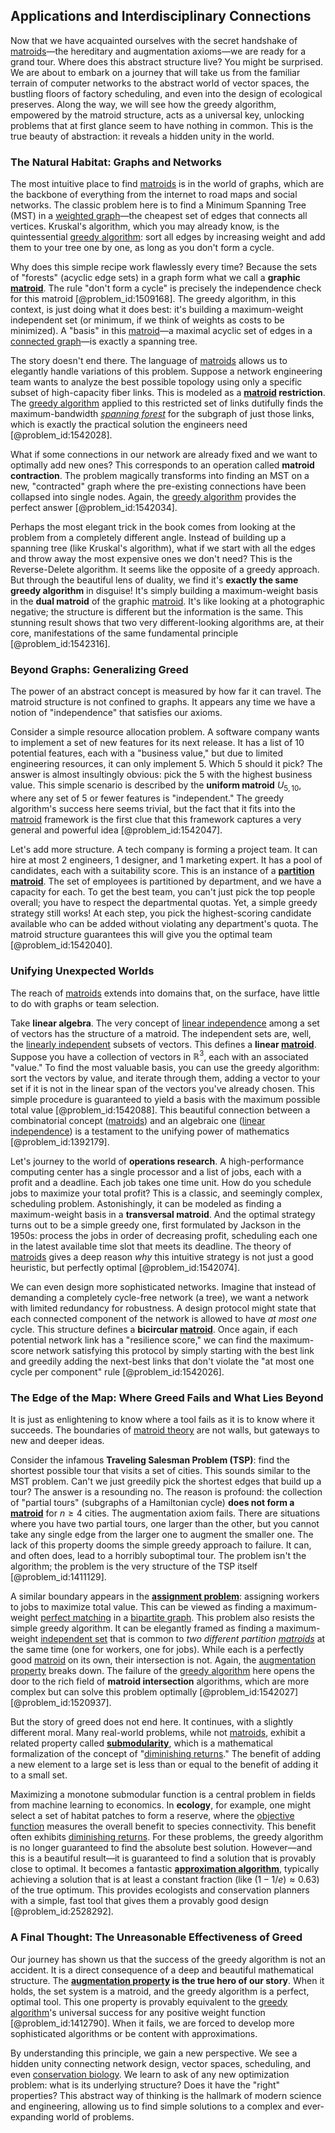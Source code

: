 ## Applications and Interdisciplinary Connections

Now that we have acquainted ourselves with the secret handshake of [matroids](@article_id:272628)—the hereditary and augmentation axioms—we are ready for a grand tour. Where does this abstract structure live? You might be surprised. We are about to embark on a journey that will take us from the familiar terrain of computer networks to the abstract world of vector spaces, the bustling floors of factory scheduling, and even into the design of ecological preserves. Along the way, we will see how the greedy algorithm, empowered by the matroid structure, acts as a universal key, unlocking problems that at first glance seem to have nothing in common. This is the true beauty of abstraction: it reveals a hidden unity in the world.

### The Natural Habitat: Graphs and Networks

The most intuitive place to find [matroids](@article_id:272628) is in the world of graphs, which are the backbone of everything from the internet to road maps and social networks. The classic problem here is to find a Minimum Spanning Tree (MST) in a [weighted graph](@article_id:268922)—the cheapest set of edges that connects all vertices. Kruskal's algorithm, which you may already know, is the quintessential [greedy algorithm](@article_id:262721): sort all edges by increasing weight and add them to your tree one by one, as long as you don't form a cycle.

Why does this simple recipe work flawlessly every time? Because the sets of "forests" (acyclic edge sets) in a graph form what we call a **graphic [matroid](@article_id:269954)**. The rule "don't form a cycle" is precisely the independence check for this matroid [@problem_id:1509168]. The greedy algorithm, in this context, is just doing what it does best: it's building a maximum-weight independent set (or minimum, if we think of weights as costs to be minimized). A "basis" in this [matroid](@article_id:269954)—a maximal acyclic set of edges in a [connected graph](@article_id:261237)—is exactly a spanning tree.

The story doesn't end there. The language of [matroids](@article_id:272628) allows us to elegantly handle variations of this problem. Suppose a network engineering team wants to analyze the best possible topology using only a specific subset of high-capacity fiber links. This is modeled as a **[matroid](@article_id:269954) restriction**. The [greedy algorithm](@article_id:262721) applied to this restricted set of links dutifully finds the maximum-bandwidth *[spanning forest](@article_id:262496)* for the subgraph of just those links, which is exactly the practical solution the engineers need [@problem_id:1542028].

What if some connections in our network are already fixed and we want to optimally add new ones? This corresponds to an operation called **matroid contraction**. The problem magically transforms into finding an MST on a new, "contracted" graph where the pre-existing connections have been collapsed into single nodes. Again, the [greedy algorithm](@article_id:262721) provides the perfect answer [@problem_id:1542034].

Perhaps the most elegant trick in the book comes from looking at the problem from a completely different angle. Instead of building up a spanning tree (like Kruskal's algorithm), what if we start with all the edges and throw away the most expensive ones we don't need? This is the Reverse-Delete algorithm. It seems like the opposite of a greedy approach. But through the beautiful lens of duality, we find it's **exactly the same greedy algorithm** in disguise! It's simply building a maximum-weight basis in the **dual matroid** of the graphic [matroid](@article_id:269954). It's like looking at a photographic negative; the structure is different but the information is the same. This stunning result shows that two very different-looking algorithms are, at their core, manifestations of the same fundamental principle [@problem_id:1542316].

### Beyond Graphs: Generalizing Greed

The power of an abstract concept is measured by how far it can travel. The matroid structure is not confined to graphs. It appears any time we have a notion of "independence" that satisfies our axioms.

Consider a simple resource allocation problem. A software company wants to implement a set of new features for its next release. It has a list of 10 potential features, each with a "business value," but due to limited engineering resources, it can only implement 5. Which 5 should it pick? The answer is almost insultingly obvious: pick the 5 with the highest business value. This simple scenario is described by the **uniform matroid** $U_{5,10}$, where any set of 5 or fewer features is "independent." The greedy algorithm's success here seems trivial, but the fact that it fits into the [matroid](@article_id:269954) framework is the first clue that this framework captures a very general and powerful idea [@problem_id:1542047].

Let's add more structure. A tech company is forming a project team. It can hire at most 2 engineers, 1 designer, and 1 marketing expert. It has a pool of candidates, each with a suitability score. This is an instance of a **[partition matroid](@article_id:274629)**. The set of employees is partitioned by department, and we have a capacity for each. To get the best team, you can't just pick the top people overall; you have to respect the departmental quotas. Yet, a simple greedy strategy still works! At each step, you pick the highest-scoring candidate available who can be added without violating any department's quota. The matroid structure guarantees this will give you the optimal team [@problem_id:1542040].

### Unifying Unexpected Worlds

The reach of [matroids](@article_id:272628) extends into domains that, on the surface, have little to do with graphs or team selection.

Take **linear algebra**. The very concept of [linear independence](@article_id:153265) among a set of vectors has the structure of a matroid. The independent sets are, well, the [linearly independent](@article_id:147713) subsets of vectors. This defines a **linear [matroid](@article_id:269954)**. Suppose you have a collection of vectors in $\mathbb{R}^3$, each with an associated "value." To find the most valuable basis, you can use the greedy algorithm: sort the vectors by value, and iterate through them, adding a vector to your set if it is not in the linear span of the vectors you've already chosen. This simple procedure is guaranteed to yield a basis with the maximum possible total value [@problem_id:1542088]. This beautiful connection between a combinatorial concept ([matroids](@article_id:272628)) and an algebraic one ([linear independence](@article_id:153265)) is a testament to the unifying power of mathematics [@problem_id:1392179].

Let's journey to the world of **operations research**. A high-performance computing center has a single processor and a list of jobs, each with a profit and a deadline. Each job takes one time unit. How do you schedule jobs to maximize your total profit? This is a classic, and seemingly complex, scheduling problem. Astonishingly, it can be modeled as finding a maximum-weight basis in a **transversal matroid**. And the optimal strategy turns out to be a simple greedy one, first formulated by Jackson in the 1950s: process the jobs in order of decreasing profit, scheduling each one in the latest available time slot that meets its deadline. The theory of [matroids](@article_id:272628) gives a deep reason *why* this intuitive strategy is not just a good heuristic, but perfectly optimal [@problem_id:1542074].

We can even design more sophisticated networks. Imagine that instead of demanding a completely cycle-free network (a tree), we want a network with limited redundancy for robustness. A design protocol might state that each connected component of the network is allowed to have *at most one* cycle. This structure defines a **bicircular [matroid](@article_id:269954)**. Once again, if each potential network link has a "resilience score," we can find the maximum-score network satisfying this protocol by simply starting with the best link and greedily adding the next-best links that don't violate the "at most one cycle per component" rule [@problem_id:1542026].

### The Edge of the Map: Where Greed Fails and What Lies Beyond

It is just as enlightening to know where a tool fails as it is to know where it succeeds. The boundaries of [matroid theory](@article_id:272003) are not walls, but gateways to new and deeper ideas.

Consider the infamous **Traveling Salesman Problem (TSP)**: find the shortest possible tour that visits a set of cities. This sounds similar to the MST problem. Can't we just greedily pick the shortest edges that build up a tour? The answer is a resounding no. The reason is profound: the collection of "partial tours" (subgraphs of a Hamiltonian cycle) **does not form a [matroid](@article_id:269954)** for $n \ge 4$ cities. The augmentation axiom fails. There are situations where you have two partial tours, one larger than the other, but you cannot take any single edge from the larger one to augment the smaller one. The lack of this property dooms the simple greedy approach to failure. It can, and often does, lead to a horribly suboptimal tour. The problem isn't the algorithm; the problem is the very structure of the TSP itself [@problem_id:1411129].

A similar boundary appears in the **[assignment problem](@article_id:173715)**: assigning workers to jobs to maximize total value. This can be viewed as finding a maximum-weight [perfect matching](@article_id:273422) in a [bipartite graph](@article_id:153453). This problem also resists the simple greedy algorithm. It can be elegantly framed as finding a maximum-weight [independent set](@article_id:264572) that is common to *two different partition [matroids](@article_id:272628)* at the same time (one for workers, one for jobs). While each is a perfectly good [matroid](@article_id:269954) on its own, their intersection is not. Again, the [augmentation property](@article_id:262593) breaks down. The failure of the [greedy algorithm](@article_id:262721) here opens the door to the rich field of **matroid intersection** algorithms, which are more complex but can solve this problem optimally [@problem_id:1542027] [@problem_id:1520937].

But the story of greed does not end here. It continues, with a slightly different moral. Many real-world problems, while not [matroids](@article_id:272628), exhibit a related property called **[submodularity](@article_id:270256)**, which is a mathematical formalization of the concept of "[diminishing returns](@article_id:174953)." The benefit of adding a new element to a large set is less than or equal to the benefit of adding it to a small set.

Maximizing a monotone submodular function is a central problem in fields from machine learning to economics. In **ecology**, for example, one might select a set of habitat patches to form a reserve, where the [objective function](@article_id:266769) measures the overall benefit to species connectivity. This benefit often exhibits [diminishing returns](@article_id:174953). For these problems, the greedy algorithm is no longer guaranteed to find the absolute best solution. However—and this is a beautiful result—it is guaranteed to find a solution that is provably close to optimal. It becomes a fantastic **[approximation algorithm](@article_id:272587)**, typically achieving a solution that is at least a constant fraction (like $(1-1/e) \approx 0.63$) of the true optimum. This provides ecologists and conservation planners with a simple, fast tool that gives them a provably good design [@problem_id:2528292].

### A Final Thought: The Unreasonable Effectiveness of Greed

Our journey has shown us that the success of the greedy algorithm is not an accident. It is a direct consequence of a deep and beautiful mathematical structure. The **[augmentation property](@article_id:262593) is the true hero of our story**. When it holds, the set system is a matroid, and the greedy algorithm is a perfect, optimal tool. This one property is provably equivalent to the [greedy algorithm](@article_id:262721)'s universal success for any positive weight function [@problem_id:1412790]. When it fails, we are forced to develop more sophisticated algorithms or be content with approximations.

By understanding this principle, we gain a new perspective. We see a hidden unity connecting network design, vector spaces, scheduling, and even [conservation biology](@article_id:138837). We learn to ask of any new optimization problem: what is its underlying structure? Does it have the "right" properties? This abstract way of thinking is the hallmark of modern science and engineering, allowing us to find simple solutions to a complex and ever-expanding world of problems.